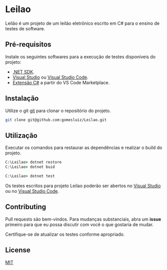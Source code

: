 # Leilao

Leilão é um projeto de um leilão eletrônico escrito em C# para o ensino de testes de software. 

## Pré-requisitos

Instale os seguintes softwares para a execução de testes disponíveis do projeto:

* [.NET SDK](https://dotnet.microsoft.com/download).
* [Visual Studio](https://visualstudio.microsoft.com/pt-br/) ou [Visual Studio Code](https://code.visualstudio.com/).
* [Extensão C#](https://marketplace.visualstudio.com/items?itemName=ms-dotnettools.csharp) a partir do VS Code Marketplace.

## Instalação

Utilize o git [git](https://git-scm.com/) para clonar o repositório do projeto.

```bash
git clone git@github.com:gomesluiz/Leilao.git
```

## Utilização 

Executar os comandos para restaurar as dependências e realizar o build do projeto.

```cmd
C:\Leilao> dotnet restore
C:\Leilao> dotnet buid
```

```cmd
C:\Leilao> dotnet test
```

Os testes escritos para projeto Leilao poderão ser abertos no [Visual Studio](https://visualstudio.microsoft.com/pt-br/) ou no [Visual Studio Code](https://code.visualstudio.com/).

## Contributing
Pull requests são bem-vindos. Para mudanças substanciais, abra um __issue__ primeiro para que eu possa discutir com você o que gostaria de mudar.

Certifique-se de atualizar os testes conforme apropriado.

## License
[MIT](https://choosealicense.com/licenses/mit/)